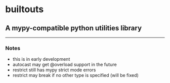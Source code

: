 # builtouts
## A mypy-compatible python utilities library
---
### Notes
* this is in early development
* autocast may get @overload support in the future
* restrict still has mypy strict mode errors
* restrict may break if no other type is specified (will be fixed)